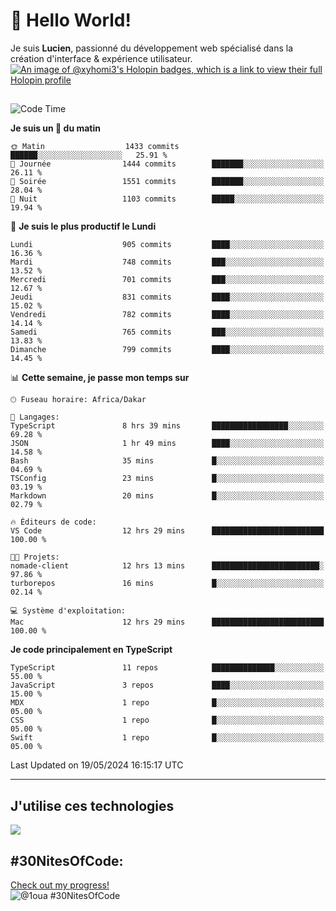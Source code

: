 # 👋 Hello World!

Je suis **Lucien**, passionné du développement web spécialisé dans la création d'interface & expérience utilisateur.
[![An image of @xyhomi3's Holopin badges, which is a link to view their full Holopin profile](https://holopin.me/xyhomi3)](https://holopin.io/@xyhomi3)

##

<!--START_SECTION:waka-->
![Code Time](http://img.shields.io/badge/Code%20Time-1%2C192%20hrs%208%20mins-blue)

**Je suis un 🐤 du matin** 

```text
🌞 Matin                  1433 commits        ██████░░░░░░░░░░░░░░░░░░░   25.91 % 
🌆 Journée                1444 commits        ███████░░░░░░░░░░░░░░░░░░   26.11 % 
🌃 Soirée                 1551 commits        ███████░░░░░░░░░░░░░░░░░░   28.04 % 
🌙 Nuit                   1103 commits        █████░░░░░░░░░░░░░░░░░░░░   19.94 % 
```
📅 **Je suis le plus productif le Lundi** 

```text
Lundi                    905 commits         ████░░░░░░░░░░░░░░░░░░░░░   16.36 % 
Mardi                    748 commits         ███░░░░░░░░░░░░░░░░░░░░░░   13.52 % 
Mercredi                 701 commits         ███░░░░░░░░░░░░░░░░░░░░░░   12.67 % 
Jeudi                    831 commits         ████░░░░░░░░░░░░░░░░░░░░░   15.02 % 
Vendredi                 782 commits         ████░░░░░░░░░░░░░░░░░░░░░   14.14 % 
Samedi                   765 commits         ███░░░░░░░░░░░░░░░░░░░░░░   13.83 % 
Dimanche                 799 commits         ████░░░░░░░░░░░░░░░░░░░░░   14.45 % 
```


📊 **Cette semaine, je passe mon temps sur** 

```text
🕑︎ Fuseau horaire: Africa/Dakar

💬 Langages: 
TypeScript               8 hrs 39 mins       █████████████████░░░░░░░░   69.28 % 
JSON                     1 hr 49 mins        ████░░░░░░░░░░░░░░░░░░░░░   14.58 % 
Bash                     35 mins             █░░░░░░░░░░░░░░░░░░░░░░░░   04.69 % 
TSConfig                 23 mins             █░░░░░░░░░░░░░░░░░░░░░░░░   03.19 % 
Markdown                 20 mins             █░░░░░░░░░░░░░░░░░░░░░░░░   02.79 % 

🔥 Éditeurs de code: 
VS Code                  12 hrs 29 mins      █████████████████████████   100.00 % 

🐱‍💻 Projets: 
nomade-client            12 hrs 13 mins      ████████████████████████░   97.86 % 
turborepos               16 mins             █░░░░░░░░░░░░░░░░░░░░░░░░   02.14 % 

💻 Système d'exploitation: 
Mac                      12 hrs 29 mins      █████████████████████████   100.00 % 
```

**Je code principalement en TypeScript** 

```text
TypeScript               11 repos            ██████████████░░░░░░░░░░░   55.00 % 
JavaScript               3 repos             ████░░░░░░░░░░░░░░░░░░░░░   15.00 % 
MDX                      1 repo              █░░░░░░░░░░░░░░░░░░░░░░░░   05.00 % 
CSS                      1 repo              █░░░░░░░░░░░░░░░░░░░░░░░░   05.00 % 
Swift                    1 repo              █░░░░░░░░░░░░░░░░░░░░░░░░   05.00 % 
```




 Last Updated on 19/05/2024 16:15:17 UTC
<!--END_SECTION:waka-->
---

## J'utilise ces technologies

<p align="left">
  <a href="https://skillicons.dev">
    <img src="https://skillicons.dev/icons?i=ts,js,md,scss,tailwind,react,redux,docker,express,astro,vite,nextjs,vercel,figma,ableton" />
  </a>
</p>

## #30NitesOfCode:
  [Check out my progress!](https://www.codedex.io/@1oua/30-nites-of-code)  
  ![@1oua #30NitesOfCode](https://www.codedex.io/api/petStatus?user=1oua)
